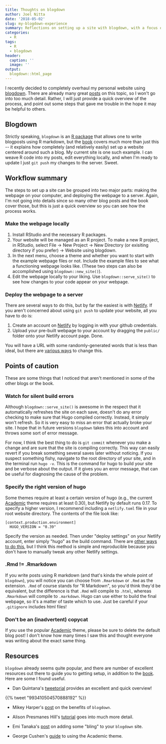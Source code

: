 ```yaml
---
title: Thoughts on blogdown
author: Joel Nitta
date: '2018-05-02'
slug: my-blogdown-experience
summary: Reflections on setting up a site with blogdown, with a focus on steps that are easily overlooked and gave me trouble.
categories:
  - R
tags:
  - R
  - blogdown
header:
  caption: ''
  image: ''
output:
  blogdown::html_page
---
```


I recently decided to completely overhaul my personal website using [blogdown](https://bookdown.org/yihui/blogdown/). There are already many great [posts](#resources) on this topic, so I won't go into too much detail. Rather, I will just provide a quick overview of the process, and point out some steps that gave me trouble in the hope it may be helpful to others.

## Blogdown

Strictly speaking, `blogdown` is an [R package](https://github.com/rstudio/blogdown) that allows one to write blogposts using R markdown, but the [book](https://bookdown.org/yihui/blogdown/) covers much more than just this -- it explains how completely (and relatively easily) set up a website centered around such a blog. My current site is one such example. I can weave R code into my posts, edit everything locally, and when I'm ready to update I just `git push` my changes to the server. Sweet.

## Workflow summary

The steps to set up a site can be grouped into two major parts: making the webpage on your computer, and deploying the webpage to a server. Again, I'm not going into details since so many other blog posts and the book cover those, but this is just a quick overview so you can see how the process works.

### Make the webpage locally

1. Install RStudio and the necessary R packages.
2. Your website will be managed as an R project. To make a new R project, in RStudio, select File -> New Project -> New Directory (or exisiting directory if you prefer) -> Website using blogdown.
3. In the next menu, choose a theme and whether you want to start with the example webpage files or not. Include the example files to see what a functioning webpage looks like. (These two steps can also be accomplished using `blogdown::new_site()`).
4. Edit the webpage locally to your liking. Use `blogdown::serve_site()` to see how changes to your code appear on your webpage.

### Deploy the webpage to a server

There are several ways to do this, but by far the easiest is with [Netlify](https://www.netlify.com/). If you aren't concerned about using `git push` to update your website, all you have to do is:

1. Create an account on [Netlify](https://www.netlify.com/) by logging in with your github credentials.
2. Upload your pre-built webpage to your account by dragging the `public/` folder onto your Netlify account page. Done. 

You will have a URL with some randomly-generated words that is less than ideal, but there are [various ways](https://bookdown.org/yihui/blogdown/domain-name.html#domain-name) to change this.

## Points of caution

These are some things that I noticed that aren't mentioned in some of the other blogs or the book.

### Watch for silent build errors

Although `blogdown::serve_site()` is awesome in the respect that it automatically refreshes the site on each save, doesn't do any error checking to make sure that Hugo compiled correctly. Instead, it simply won't refresh. So it is very easy to miss an error that actually broke your site. I hope that in future versions `blogdown` takes this into account and throws some sort of error message. 

For now, I think the best thing to do is `git commit` whenever you make a change and are sure that the site is compiling correctly. This way can easily revert if you break something several saves later without noticing. If you suspect something fishy, navigate to the root directory of your site, and in the terminal run `hugo -v`. This is the command for hugo to build your site and be verbose about the output. If it gives you an error message, that can be useful for diagnosing the cause of the problem.

### Specify the right version of hugo

Some themes require at least a certain version of hugo (e.g., the current [Academic](https://github.com/gcushen/hugo-academic) theme requires at least 0.30), but Netlify by default runs 0.17. To specify a higher version, I recommend including a `netlify.toml` file in your root website directory. The contents of the file look like:

```text
[context.production.environment]
  HUGO_VERSION = "0.39"
```

Specify the version as needed. Then under "deploy settings" on your Netlify account, enter simply "hugo" as the build command. There are [other ways to do this](https://bookdown.org/yihui/blogdown/netlify.html), but I think this method is simple and reproducible because you don't have to manually tweak any other Netlify settings.

### .Rmd != .Rmarkdown

If you write posts using R markdown (and that's kinda the whole point of `blogdown`), you will notice you can choose from `.Rmarkdown` or `.Rmd` as the extension. `.Rmd` of course stands for "R Markdown", so you'd think they'd be equivalent, but the difference is that `.Rmd` will compile to `.html`, whereas `.Rmarkdown` will compile to `.markdown`. Hugo can use either to build the final webpage, so it's a matter of taste which to use. Just be careful if your `.gitignore` includes html files!

### Don't be an (inadvertent) copycat

If you use the popular [Academic](https://github.com/gcushen/hugo-academic) theme, please be sure to delete the default blog post! I don't know how many times I saw this and thought everyone was writing about the exact same thing.

## Resources

`blogdown` already seems quite popular, and there are number of excellent resources out there to guide you to getting setup, in addition to the [book](https://bookdown.org/yihui/blogdown/). Here are some I found useful.

* Dan Quintana's [tweetorial](https://twitter.com/dsquintana/status/993410504570888192) provides an excellent and quick overview!

<!--html_preserve-->{{% tweet "993410504570888192" %}}<!--/html_preserve-->

* Mikey Harper's [post](https://mikeyharper.uk/migrating-to-blogdown/) on the benefits of `blogdown`.

* Alison Presmanes Hill's [tutorial](https://alison.rbind.io/post/up-and-running-with-blogdown/) goes into much more detail.

* Emi Tanaka's [post](https://emitanaka.github.io/post/blogdowntutorial/) on adding some "bling" to your `blogdown` site.

* George Cushen's [guide](https://sourcethemes.com/academic/docs/) to using the Academic theme.
